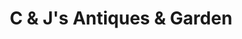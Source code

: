 ---
title: "C & J's Antiques & Garden"
url: /gilbert/c-und-js-antiques-und-garden/
shop: Antiquitäten
---